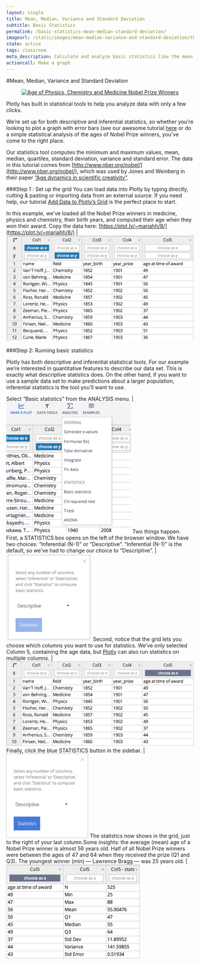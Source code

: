 ```yaml
---
layout: single
title: Mean, Median, Variance and Standard Deviation
subtitle: Basic Statistics
permalink: /basic-statistics-mean-median-standard-deviation/
imageurl: /static/images/mean-median-variance-and-standard-deviation/thum-mean-median-variance-and-standard-deviation.png
state: active
tags: classroom
meta_description: Calculate and analyze basic statistics like the mean, median, variance and standard deviation online and for free with Plotly.
actioncall: Make a graph
---
```


#Mean, Median, Variance and Standard Deviation

<div>
    <a href="https://plot.ly/~chris/2730/" target="_blank" title="Age of Physics, Chemistry and Medicine Nobel Prize Winners" style="display: block; text-align: center;"><img src="https://plot.ly/~chris/2730.png" alt="Age of Physics, Chemistry and Medicine Nobel Prize Winners" style="max-width: 100%;width: 1052px;"  width="1052" onerror="this.onerror=null;this.src='https://plot.ly/404.png';" /></a>
    <script data-plotly="chris:2730" src="https://plot.ly/embed.js" async></script>
</div>

Plotly has built in statistical tools to help you analyze data with only a few clicks.

We’re set up for both descriptive and inferential statistics, so whether you’re looking to plot a graph with error bars (see our awesome tutorial [here](/how-to-make-a-graph-with-error-bars/) or do a simple statistical analysis of the ages of Nobel Prize winners, you’ve come to the right place.

Our statistics tool computes the minimum and maximum values, mean, median, quartiles, standard deviation, variance and standard error. The data in this tutorial comes from [http://www.nber.org/nobel/](http://www.nber.org/nobel/), which was used by Jones and Weinberg in their paper [“Age dynamics in scientific creativity”](http://www.pnas.org/content/108/47/18910).


###Step 1 : Set up the grid
You can load data into Plotly by typing directly, cutting &amp; pasting or importing data from an external source. If you need help, our tutorial [Add Data to Plotly’s Grid](/add-data-to-the-plotly-grid/) is the perfect place to start.

In this example, we’ve loaded all the Nobel Prize winners in medicine, physics and chemistry, their birth years, and computed their age when they won their award. Copy the data here: [https://plot.ly/~mariahh/8/](https://plot.ly/~mariahh/8/) | ![Basic statistics tutorial](/static/images/mean-median-variance-and-standard-deviation/image08.png)

###Step 2: Running basic statistics

Plotly has both descriptive and inferential statistical tools. For our example we’re interested in quantitative features to describe our data set. This is exactly what descriptive statistics does. On the other hand, if you want to use a sample data set to make predictions about a larger population, inferential statistics is the tool you’ll want to use.

Select “Basic statistics” from the ANALYSIS menu. | ![Basic Statistics tutorial](/static/images/mean-median-variance-and-standard-deviation/image00.png)
Two things happen. First, a STATISTICS box opens on the left of the browser window. We have two choices: “Inferential (N-1)” or “Descriptive”.  “Inferential (N-1)” is the default, so we’ve had to change our choice to “Descriptive”. | ![Basic Statistics Tutorial](/static/images/mean-median-variance-and-standard-deviation/image01.png)
Second, notice that the grid lets you choose which columns you want to use for statistics. We’ve only selected Column 5, containing the age data, but [Plotly](https://plot.ly) can also run statistics on multiple columns. | ![Basic Statistics Tutorial](/static/images/mean-median-variance-and-standard-deviation/image07.png)
Finally, click the blue STATISTICS button in the sidebar. | ![Basic Statistics Tutorial](/static/images/mean-median-variance-and-standard-deviation/image02.png)
The statistics now shows in the grid, just to the right of your last column.Some insights: the average (mean) age of a Nobel Prize winner is almost 56 years old. Half of all Nobel Prize winners were between the ages of 47 and 64 when they received the prize (Q1 and Q3).  The youngest winner (min) &#8212; Lawrence Bragg &#8212; was 25 years old. | ![Basic Statistics Tutorial](/static/images/mean-median-variance-and-standard-deviation/image06.png)

